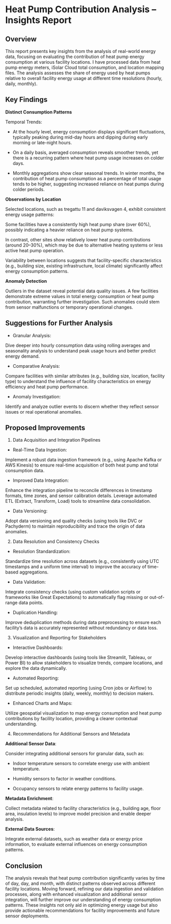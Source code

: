 # Heat Pump Contribution Analysis – Insights Report

## Overview

This report presents key insights from the analysis of real-world energy data, focusing on evaluating the contribution of heat pump energy consumption at various facility locations. I have processed data from heat pump energy meters, iSolar Cloud total consumption, and location mapping files. The analysis assesses the share of energy used by heat pumps relative to overall facility energy usage at different time resolutions (hourly, daily, monthly).

## Key Findings

**Distinct Consumption Patterns**

Temporal Trends:

* At the hourly level, energy consumption displays significant fluctuations, typically peaking during mid-day hours and dipping during early morning or late-night hours.

* On a daily basis, averaged consumption reveals smoother trends, yet there is a recurring pattern where heat pump usage increases on colder days.

* Monthly aggregations show clear seasonal trends. In winter months, the contribution of heat pump consumption as a percentage of total usage tends to be higher, suggesting increased reliance on heat pumps during colder periods.

**Observations by Location**

Selected locations, such as tregattu 11 and daviksvagen 4, exhibit consistent energy usage patterns:

Some facilities have a consistently high heat pump share (over 60%), possibly indicating a heavier reliance on heat pump systems.

In contrast, other sites show relatively lower heat pump contributions (around 20–30%), which may be due to alternative heating systems or less active heat pump operation.

Variability between locations suggests that facility-specific characteristics (e.g., building size, existing infrastructure, local climate) significantly affect energy consumption patterns.

**Anomaly Detection**

Outliers in the dataset reveal potential data quality issues. A few facilities demonstrate extreme values in total energy consumption or heat pump contribution, warranting further investigation. Such anomalies could stem from sensor malfunctions or temporary operational changes.

## Suggestions for Further Analysis

* Granular Analysis:

Dive deeper into hourly consumption data using rolling averages and seasonality analysis to understand peak usage hours and better predict energy demand.

* Comparative Analysis:

Compare facilities with similar attributes (e.g., building size, location, facility type) to understand the influence of facility characteristics on energy efficiency and heat pump performance.

* Anomaly Investigation:

Identify and analyze outlier events to discern whether they reflect sensor issues or real operational anomalies.

## Proposed Improvements

1. Data Acquisition and Integration Pipelines

* Real-Time Data Ingestion:

Implement a robust data ingestion framework (e.g., using Apache Kafka or AWS Kinesis) to ensure real-time acquisition of both heat pump and total consumption data.

* Improved Data Integration:

Enhance the integration pipeline to reconcile differences in timestamp formats, time zones, and sensor calibration details. Leverage automated ETL (Extract, Transform, Load) tools to streamline data consolidation.

* Data Versioning:

Adopt data versioning and quality checks (using tools like DVC or Pachyderm) to maintain reproducibility and trace the origin of data anomalies.

2. Data Resolution and Consistency Checks

* Resolution Standardization:

Standardize time resolution across datasets (e.g., consistently using UTC timestamps and a uniform time interval) to improve the accuracy of time-based aggregations.

* Data Validation:

Integrate consistency checks (using custom validation scripts or frameworks like Great Expectations) to automatically flag missing or out-of-range data points.

* Duplication Handling:

Improve deduplication methods during data preprocessing to ensure each facility’s data is accurately represented without redundancy or data loss.

3. Visualization and Reporting for Stakeholders

* Interactive Dashboards:

Develop interactive dashboards (using tools like Streamlit, Tableau, or Power BI) to allow stakeholders to visualize trends, compare locations, and explore the data dynamically.

* Automated Reporting:

Set up scheduled, automated reporting (using Cron jobs or Airflow) to distribute periodic insights (daily, weekly, monthly) to decision makers.

* Enhanced Charts and Maps:

Utilize geospatial visualization to map energy consumption and heat pump contributions by facility location, providing a clearer contextual understanding.

4. Recommendations for Additional Sensors and Metadata

**Additional Sensor Data**:

Consider integrating additional sensors for granular data, such as:

* Indoor temperature sensors to correlate energy use with ambient temperature.

* Humidity sensors to factor in weather conditions.

* Occupancy sensors to relate energy patterns to facility usage.

**Metadata Enrichment**:

Collect metadata related to facility characteristics (e.g., building age, floor area, insulation levels) to improve model precision and enable deeper analysis.

**External Data Sources**:

Integrate external datasets, such as weather data or energy price information, to evaluate external influences on energy consumption patterns.

## Conclusion

The analysis reveals that heat pump contribution significantly varies by time of day, day, and month, with distinct patterns observed across different facility locations. Moving forward, refining our data ingestion and validation processes, along with enhanced visualization and additional sensor integration, will further improve our understanding of energy consumption patterns. These insights not only aid in optimizing energy usage but also provide actionable recommendations for facility improvements and future sensor deployments.